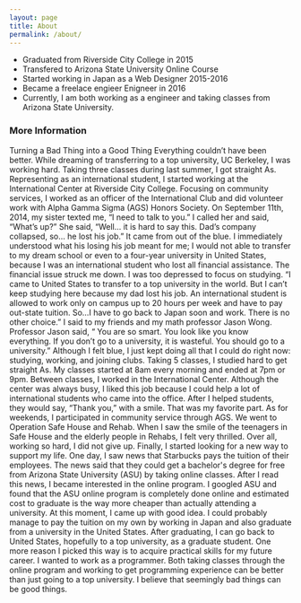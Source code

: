 ```yaml
---
layout: page
title: About
permalink: /about/
---
```


* Graduated from Riverside City College in 2015
* Transfered to Arizona State University Online Course
* Started working in Japan as a Web Designer 2015-2016
* Became a freelace engieer Enigneer in 2016
* Currently, I am both working as a engineer and taking classes from Arizona State University.


### More Information

Turning a Bad Thing into a Good Thing
Everything couldn’t have been better. While dreaming of transferring to a top university, UC Berkeley, I was working hard. Taking three classes during last summer, I got straight As. Representing as an international student, I started working at the International Center at Riverside City College. Focusing on community services, I worked as an officer of the International Club and did volunteer work with Alpha Gamma Sigma (AGS) Honors Society.
On September 11th, 2014, my sister texted me, “I need to talk to you.” 
I called her and said, “What’s up?” She said, “Well… it is hard to say this. Dad’s company collapsed, so… he lost his job.” It came from out of the blue. I immediately understood what his losing his job meant for me; I would not able to transfer to my dream school or even to a four-year university in United States, because I was an international student who lost all financial assistance. The financial issue struck me down. I was too depressed to focus on studying. 
“I came to United States to transfer to a top university in the world. But I can’t keep studying here because my dad lost his job. An international student is allowed to work only on campus up to 20 hours per week and have to pay out-state tuition. So…I have to go back to Japan soon and work. There is no other choice.” I said to my friends and my math professor Jason Wong.
Professor Jason said, “ You are so smart. You look like you know everything. If you don’t go to a university, it is wasteful. You should go to a university.”
Although I felt blue, I just kept doing all that I could do right now: studying, working, and joining clubs. Taking 5 classes, I studied hard to get straight As. My classes started at 8am every morning and ended at 7pm or 9pm. Between classes, I worked in the International Center. Although the center was always busy, I liked this job because I could help a lot of international students who came into the office. After I helped students, they would say, “Thank you,” with a smile. That was my favorite part. As for weekends, I participated in community service through AGS. We went to Operation Safe House and Rehab. When I saw the smile of the teenagers in Safe House and the elderly people in Rehabs, I felt very thrilled. Over all, working so hard, I did not give up. Finally, I started looking for a new way to support my life.
One day, I saw news that Starbucks pays the tuition of their employees. The news said that they could get a bachelor's degree for free from Arizona State University (ASU) by taking online classes. After I read this news, I became interested in the online program. I googled ASU and found that the ASU online program is completely done online and estimated cost to graduate is the way more cheaper than actually attending a university. At this moment, I came up with good idea. I could probably manage to pay the tuition on my own by working in Japan and also graduate from a university in the United States. After graduating, I can go back to United States, hopefully to a top university, as a graduate student. One more reason I picked this way is to acquire practical skills for my future career. I wanted to work as a programmer. Both taking classes through the online program and working to get programming experience can be better than just going to a top university. I believe that seemingly bad things can be good things.
